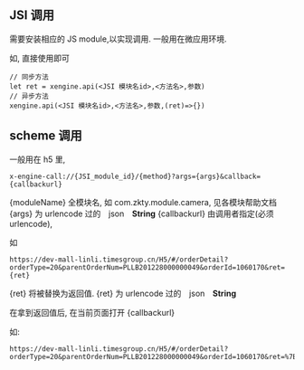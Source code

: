 ## JSI 调用

需要安装相应的 JS module,以实现调用. 一般用在微应用环境.

如, 直接使用即可

```
// 同步方法
let ret = xengine.api(<JSI 模块名id>,<方法名>,参数)
// 异步方法
xengine.api(<JSI 模块名id>,<方法名>,参数,(ret)=>{})
```



## scheme 调用

一般用在 h5 里, 

```
x-engine-call://{JSI_module_id}/{method}?args={args}&callback={callbackurl}
```

{moduleName} 全模块名, 如 com.zkty.module.camera, 见各模块帮助文档
{args} 为 urlencode 过的　json　**String**
{callbackurl} 由调用者指定(必须urlencode), 

如 

```
https://dev-mall-linli.timesgroup.cn/H5/#/orderDetail?orderType=20&parentOrderNum=PLLB201228000000049&orderId=1060170&ret={ret}
```

{ret} 将被替换为返回值. {ret} 为 urlencode 过的　json　**String**

在拿到返回值后, 在当前页面打开 {callbackurl}

如:

```
https://dev-mall-linli.timesgroup.cn/H5/#/orderDetail?orderType=20&parentOrderNum=PLLB201228000000049&orderId=1060170&ret=%7B%0A%20%20%22billRetStatus%22%20%3A%201%2C%0A%20%20%22billRetStatusMessage%22%20%3A%20%22%E6%94%AF%E4%BB%98%E6%88%90%E5%8A%9F%22%2C%0A%20%20%22isCancel%22%20%3A%20false%0A%7D
```

